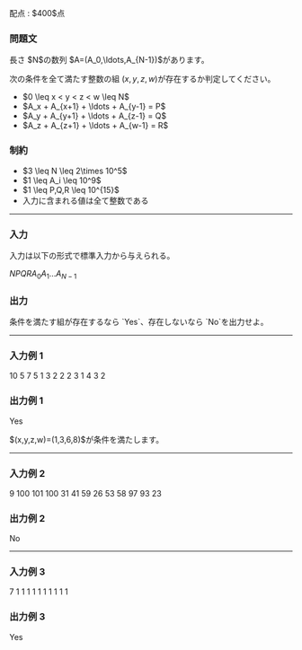 
<div>

<span>

<span>

<p>
配点 : $400$点
</p>

<div>

<section>

### **問題文**

<p>
長さ $N$の数列 $A=(A_0,\ldots,A_{N-1})$があります。

次の条件を全て満たす整数の組 $(x,y,z,w)$が存在するか判定してください。
</p>

<ul>

<li>
$0 \leq x < y < z < w \leq N$
</li>

<li>
$A_x + A_{x+1} + \ldots + A_{y-1} = P$
</li>

<li>
$A_y + A_{y+1} + \ldots + A_{z-1} = Q$
</li>

<li>
$A_z + A_{z+1} + \ldots + A_{w-1} = R$
</li>

</ul>

</section>

</div>

<div>

<section>

### **制約**

<ul>

<li>
$3 \leq N \leq 2\times 10^5$
</li>

<li>
$1 \leq A_i \leq 10^9$
</li>

<li>
$1 \leq P,Q,R \leq 10^{15}$
</li>

<li>
入力に含まれる値は全て整数である
</li>

</ul>

</section>

</div>

---

<div>

<div>

<section>

### **入力**

<p>
入力は以下の形式で標準入力から与えられる。
</p>

<div>

$N$$P$$Q$$R$$A_0$$A_1$$\ldots$$A_{N-1}$
</div>

</section>

</div>

<div>

<section>

### **出力**

<p>
条件を満たす組が存在するなら `Yes`、存在しないなら `No`を出力せよ。  
</p>

</section>

</div>

</div>

---

<div>

<section>

### **入力例 1**

<div>

10 5 7 5
1 3 2 2 2 3 1 4 3 2

</div>

</section>

</div>

<div>

<section>

### **出力例 1**

<div>

Yes

</div>

<p>
$(x,y,z,w)=(1,3,6,8)$が条件を満たします。
</p>

</section>

</div>

---

<div>

<section>

### **入力例 2**

<div>

9 100 101 100
31 41 59 26 53 58 97 93 23

</div>

</section>

</div>

<div>

<section>

### **出力例 2**

<div>

No

</div>

</section>

</div>

---

<div>

<section>

### **入力例 3**

<div>

7 1 1 1
1 1 1 1 1 1 1

</div>

</section>

</div>

<div>

<section>

### **出力例 3**

<div>

Yes

</div>

</section>

</div>

</span>

</span>

</div>
